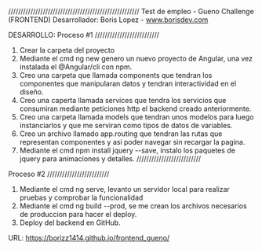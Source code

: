 /////////////////////////////////////////////////////
Test de empleo - Gueno Challenge (FRONTEND)
Desarrollador: Boris Lopez - www.borisdev.com

DESARROLLO: 
Proceso #1 //////////////////////////
1) Crear la carpeta del proyecto
2) Mediante el cmd ng new genero un nuevo proyecto de Angular, una vez instalada el @Angular/cli con npm.
3) Creo una carpeta que llamada components que tendran los componentes que manipularan datos y tendran interactividad en el diseño.
4) Creo una caperta llamada services que tendra los servicios que consumiran mediante peticiones http el backend creado anteriormente.
5) Creo una carpeta llamada models que tendran  unos modelos para luego instanciarlos y que me serviran como tipos de datos de variables.
6) Creo un archivo llamado app.routing que tendran las rutas que representan componentes  y asi poder navegar sin recargar la pagina.
6) Mediante el cmd npm install jquery --save, instalo los paquetes de jquery para animaciones y detalles.
//////////////////////////

Proceso #2 /////////////////////////
1) Mediante el cmd ng serve, levanto un servidor local para realizar pruebas y comprobar la funcionalidad
2) Mediante el cmd ng build --prod, se me crean los archivos necesarios de produccion para hacer el deploy.
2) Deploy del backend en GitHub.

URL: https://borizz1414.github.io/frontend_gueno/
